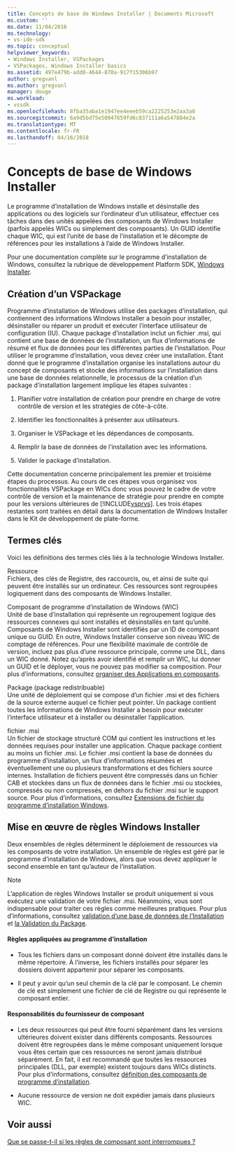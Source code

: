 ```yaml
---
title: Concepts de base de Windows Installer | Documents Microsoft
ms.custom: ''
ms.date: 11/04/2016
ms.technology:
- vs-ide-sdk
ms.topic: conceptual
helpviewer_keywords:
- Windows Installer, VSPackages
- VSPackages, Windows Installer basics
ms.assetid: 497e479b-add8-4644-870a-917f15306b97
author: gregvanl
ms.author: gregvanl
manager: douge
ms.workload:
- vssdk
ms.openlocfilehash: 8fba35aba1e1947ee4eeeb59ca2225253e2aa3a8
ms.sourcegitcommit: 6a9d5bd75e50947659fd6c837111a6a547884e2a
ms.translationtype: MT
ms.contentlocale: fr-FR
ms.lasthandoff: 04/16/2018
---
```

# <a name="windows-installer-basics"></a>Concepts de base de Windows Installer
Le programme d’installation de Windows installe et désinstalle des applications ou des logiciels sur l’ordinateur d’un utilisateur, effectuer ces tâches dans des unités appelées des composants de Windows Installer (parfois appelés WICs ou simplement des composants). Un GUID identifie chaque WIC, qui est l’unité de base de l’installation et le décompte de références pour les installations à l’aide de Windows Installer.  
  
 Pour une documentation complète sur le programme d’installation de Windows, consultez la rubrique de développement Platform SDK, [Windows Installer](http://msdn.microsoft.com/library/aa372866.aspx).  
  
## <a name="authoring-a-vspackage"></a>Création d’un VSPackage  
 Programme d’installation de Windows utilise des packages d’installation, qui contiennent des informations Windows Installer a besoin pour installer, désinstaller ou réparer un produit et exécuter l’interface utilisateur de configuration (IU). Chaque package d’installation inclut un fichier .msi, qui contient une base de données de l’installation, un flux d’informations de résumé et flux de données pour les différentes parties de l’installation. Pour utiliser le programme d’installation, vous devez créer une installation. Étant donné que le programme d’installation organise les installations autour du concept de composants et stocke des informations sur l’installation dans une base de données relationnelle, le processus de la création d’un package d’installation largement implique les étapes suivantes :  
  
1.  Planifier votre installation de création pour prendre en charge de votre contrôle de version et les stratégies de côte-à-côte.  
  
2.  Identifier les fonctionnalités à présenter aux utilisateurs.  
  
3.  Organiser le VSPackage et les dépendances de composants.  
  
4.  Remplir la base de données de l’installation avec les informations.  
  
5.  Valider le package d’installation.  
  
 Cette documentation concerne principalement les premier et troisième étapes du processus. Au cours de ces étapes vous organisez vos fonctionnalités VSPackage en WICs donc vous pouvez le cadre de votre contrôle de version et la maintenance de stratégie pour prendre en compte pour les versions ultérieures de [!INCLUDE[vsprvs](../../code-quality/includes/vsprvs_md.md)]. Les trois étapes restantes sont traitées en détail dans la documentation de Windows Installer dans le Kit de développement de plate-forme.  
  
## <a name="key-terms"></a>Termes clés  
 Voici les définitions des termes clés liés à la technologie Windows Installer.  
  
 Ressource  
 Fichiers, des clés de Registre, des raccourcis, ou, et ainsi de suite qui peuvent être installés sur un ordinateur. Ces ressources sont regroupées logiquement dans des composants de Windows Installer.  
  
 Composant de programme d’installation de Windows (WIC)  
 Unité de base d’installation qui représente un regroupement logique des ressources connexes qui sont installés et désinstallés en tant qu’unité. Composants de Windows Installer sont identifiés par un ID de composant unique ou GUID. En outre, Windows Installer conserve son niveau WIC de comptage de références. Pour une flexibilité maximale de contrôle de version, incluez pas plus d’une ressource principale, comme une DLL, dans un WIC donné. Notez qu’après avoir identifié et remplir un WIC, lui donner un GUID et le déployer, vous ne pouvez pas modifier sa composition. Pour plus d’informations, consultez [organiser des Applications en composants](http://msdn.microsoft.com/library/aa370561.aspx).  
  
 Package (package redistribuable)  
 Une unité de déploiement qui se compose d’un fichier .msi et des fichiers de la source externe auquel ce fichier peut pointer. Un package contient toutes les informations de Windows Installer a besoin pour exécuter l’interface utilisateur et à installer ou désinstaller l’application.  
  
 fichier .msi  
 Un fichier de stockage structuré COM qui contient les instructions et les données requises pour installer une application. Chaque package contient au moins un fichier .msi. Le fichier .msi contient la base de données du programme d’installation, un flux d’informations résumées et éventuellement une ou plusieurs transformations et des fichiers source internes. Installation de fichiers peuvent être compressés dans un fichier CAB et stockées dans un flux de données dans le fichier .msi ou stockées, compressés ou non compressés, en dehors du fichier .msi sur le support source. Pour plus d’informations, consultez [Extensions de fichier du programme d’installation Windows](http://msdn.microsoft.com/library/aa372842\(VS.85\).aspx).  
  
## <a name="windows-installer-rules-enforcement"></a>Mise en œuvre de règles Windows Installer  
 Deux ensembles de règles déterminent le déploiement de ressources via les composants de votre installation. Un ensemble de règles est géré par le programme d’installation de Windows, alors que vous devez appliquer le second ensemble en tant qu’auteur de l’installation.  
  
> [!NOTE]
>  L’application de règles Windows Installer se produit uniquement si vous exécutez une validation de votre fichier .msi. Néanmoins, vous sont indispensable pour traiter ces règles comme meilleures pratiques. Pour plus d’informations, consultez [validation d’une base de données de l’Installation](http://msdn.microsoft.com/library/aa372477\(VS.85\).aspx) et [la Validation du Package](http://msdn.microsoft.com/library/aa370569\(VS.85\).aspx).  
  
#### <a name="installer-enforced-rules"></a>Règles appliquées au programme d’installation  
  
-   Tous les fichiers dans un composant donné doivent être installés dans le même répertoire. À l’inverse, les fichiers installés pour séparer les dossiers doivent appartenir pour séparer les composants.  
  
-   Il peut y avoir qu’un seul chemin de la clé par le composant. Le chemin de clé est simplement une fichier de clé de Registre ou qui représente le composant entier.  
  
#### <a name="component-provider-responsibilities"></a>Responsabilités du fournisseur de composant  
  
-   Les deux ressources qui peut être fourni séparément dans les versions ultérieures doivent exister dans différents composants. Ressources doivent être regroupées dans le même composant uniquement lorsque vous êtes certain que ces ressources ne seront jamais distribué séparément. En fait, il est recommandé que toutes les ressources principales (DLL, par exemple) existent toujours dans WICs distincts. Pour plus d’informations, consultez [définition des composants de programme d’installation](http://msdn.microsoft.com/library/aa368269\(VS.85\).aspx).  
  
-   Aucune ressource de version ne doit expédier jamais dans plusieurs WIC.  
  
## <a name="see-also"></a>Voir aussi  
 [Que se passe-t-il si les règles de composant sont interrompues ?](http://msdn.microsoft.com/library/aa372795\(VS.85\).aspx)
